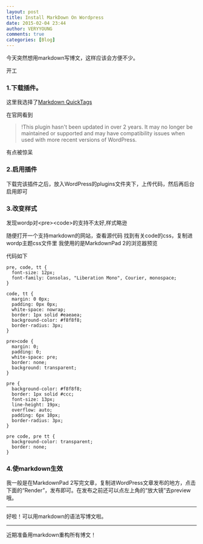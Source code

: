```yaml
---
layout: post
title: Install MarkDown On Wordpress
date: 2015-02-04 23:44
author: VERYYOUNG
comments: true
categories: [Blog]
---
```

<p>今天突然想用markdown写博文，这样应该会方便不少。</p>

<p>开工</p>

<h3>1.下载插件。</h3>

<p>这里我选择了<a href="http://brettterpstra.com/projects/markdown-quicktags/">Markdown QuickTags</a></p>

<p>在官网看到</p>

<blockquote>
  <p>!This plugin hasn't been updated in over 2 years. It may no longer be maintained or supported and may have compatibility issues when used with more recent versions of WordPress.</p>
</blockquote>

<p>有点被惊呆</p>

<h3>2.启用插件</h3>

<p>下载完该插件之后，放入WordPress的plugins文件夹下，上传代码，然后再后台启用即可</p>

<h3>3.改变样式</h3>

<p>发现wordp对&lt;pre&gt;&lt;code&gt;的支持不太好,样式略逊</p>

<p>随便打开一个支持markdown的网站，查看源代码
找到有关code的css，复制进wordp主题css文件里
我使用的是MarkdownPad 2的浏览器预览</p>

<p>代码如下</p>

<pre><code>pre, code, tt {
  font-size: 12px;
  font-family: Consolas, "Liberation Mono", Courier, monospace;
}

code, tt {
  margin: 0 0px;
  padding: 0px 0px;
  white-space: nowrap;
  border: 1px solid #eaeaea;
  background-color: #f8f8f8;
  border-radius: 3px;
}

pre&gt;code {
  margin: 0;
  padding: 0;
  white-space: pre;
  border: none;
  background: transparent;
}

pre {
  background-color: #f8f8f8;
  border: 1px solid #ccc;
  font-size: 13px;
  line-height: 19px;
  overflow: auto;
  padding: 6px 10px;
  border-radius: 3px;
}

pre code, pre tt {
  background-color: transparent;
  border: none;
}
</code></pre>

<h3>4.使markdown生效</h3>

<p>我一般是在MarkdownPad 2写完文章，复制进WordPress文章发布的地方，点击下面的“Render”，发布即可。在发布之前还可以点左上角的“放大镜”去preview哦。</p>

<hr />

<p>好啦！可以用markdown的语法写博文啦。</p>

<hr />

<p>近期准备用markdown重构所有博文！</p>

